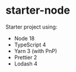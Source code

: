# starter-node

Starter project using:
 - Node 18
 - TypeScript 4
 - Yarn 3 (with PnP)
 - Prettier 2
 - Lodash 4
